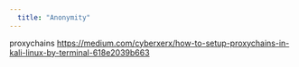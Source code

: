 ```yaml
---
  title: "Anonymity"
---
```

proxychains
https://medium.com/cyberxerx/how-to-setup-proxychains-in-kali-linux-by-terminal-618e2039b663
